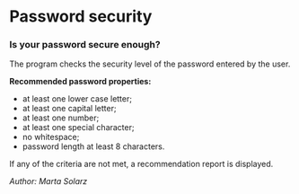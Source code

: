# Password security #
### Is your password secure enough? ###

The program checks the security level of the password entered by the user.

**Recommended password properties:**
- at least one lower case letter;
- at least one capital letter;
- at least one number;
- at least one special character;
- no whitespace;
- password length at least 8 characters.

If any of the criteria are not met, a recommendation report is displayed.

*Author: Marta Solarz*
